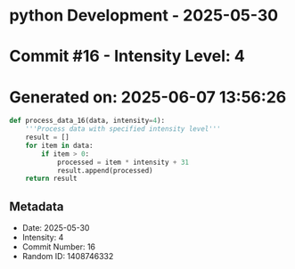 ﻿# python Development - 2025-05-30
# Commit #16 - Intensity Level: 4
# Generated on: 2025-06-07 13:56:26
```python
def process_data_16(data, intensity=4):
    '''Process data with specified intensity level'''
    result = []
    for item in data:
        if item > 0:
            processed = item * intensity + 31
            result.append(processed)
    return result
```
## Metadata
- Date: 2025-05-30
- Intensity: 4
- Commit Number: 16
- Random ID: 1408746332

